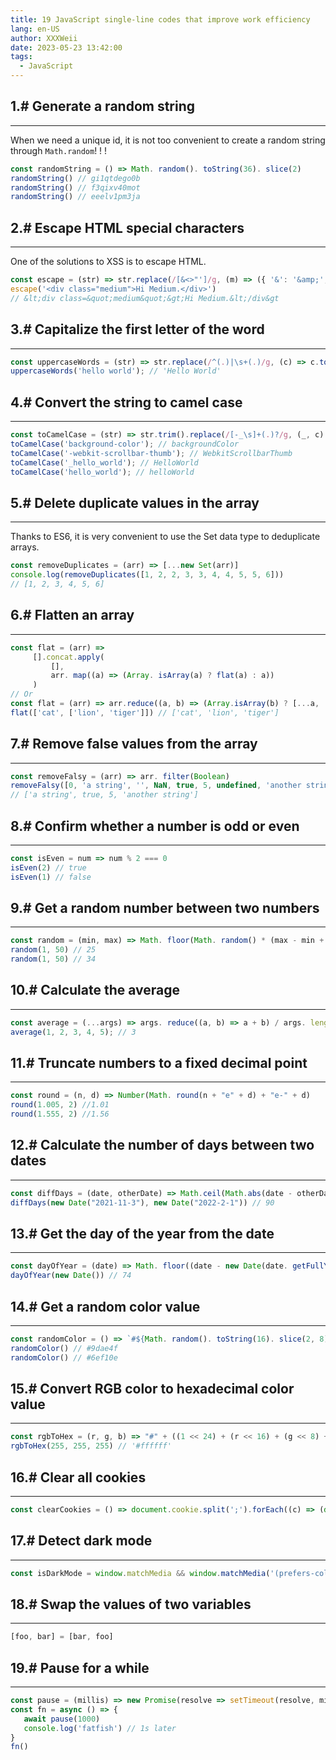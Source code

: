 ```yaml
---
title: 19 JavaScript single-line codes that improve work efficiency
lang: en-US
author: XXXWeii
date: 2023-05-23 13:42:00
tags:
  - JavaScript
---
```


## **1.# Generate a random string**

------

When we need a unique id, it is not too convenient to create a random string through `Math.random`! ! !

```js
const randomString = () => Math. random(). toString(36). slice(2)
randomString() // gi1qtdego0b
randomString() // f3qixv40mot
randomString() // eeelv1pm3ja
```

## 2.# Escape HTML special characters

------

One of the solutions to XSS is to escape HTML.

```js
const escape = (str) => str.replace(/[&<>"']/g, (m) => ({ '&': '&amp;', '<': '&lt;', '> ': '&gt;', '"': '&quot;', "'": '&#39;' }[m]))
escape('<div class="medium">Hi Medium.</div>')
// &lt;div class=&quot;medium&quot;&gt;Hi Medium.&lt;/div&gt
```

## 3.# Capitalize the first letter of the word

------

```js
const uppercaseWords = (str) => str.replace(/^(.)|\s+(.)/g, (c) => c.toUpperCase())
uppercaseWords('hello world'); // 'Hello World'
```

## 4.# Convert the string to camel case

------

```js
const toCamelCase = (str) => str.trim().replace(/[-_\s]+(.)?/g, (_, c) => (c ? c.toUpperCase() : '') );
toCamelCase('background-color'); // backgroundColor
toCamelCase('-webkit-scrollbar-thumb'); // WebkitScrollbarThumb
toCamelCase('_hello_world'); // HelloWorld
toCamelCase('hello_world'); // helloWorld
```

## 5.# Delete duplicate values in the array

------

Thanks to ES6, it is very convenient to use the Set data type to deduplicate arrays.

```js
const removeDuplicates = (arr) => [...new Set(arr)]
console.log(removeDuplicates([1, 2, 2, 3, 3, 4, 4, 5, 5, 6]))
// [1, 2, 3, 4, 5, 6]
```

## 6.# Flatten an array

------

```js
const flat = (arr) =>
     [].concat.apply(
         [],
         arr. map((a) => (Array. isArray(a) ? flat(a) : a))
     )
// Or
const flat = (arr) => arr.reduce((a, b) => (Array.isArray(b) ? [...a, ...flat(b)] : [...a, b] ), [])
flat(['cat', ['lion', 'tiger']]) // ['cat', 'lion', 'tiger']
```

## 7.# Remove false values from the array

------

```js
const removeFalsy = (arr) => arr. filter(Boolean)
removeFalsy([0, 'a string', '', NaN, true, 5, undefined, 'another string', false])
// ['a string', true, 5, 'another string']
```

## 8.# Confirm whether a number is odd or even

------

```js
const isEven = num => num % 2 === 0
isEven(2) // true
isEven(1) // false
```

## 9.# Get a random number between two numbers

------

```js
const random = (min, max) => Math. floor(Math. random() * (max - min + 1) + min)
random(1, 50) // 25
random(1, 50) // 34
```

## 10.# Calculate the average

------

```js
const average = (...args) => args. reduce((a, b) => a + b) / args. length;
average(1, 2, 3, 4, 5); // 3
```

## 11.# Truncate numbers to a fixed decimal point

------

```js
const round = (n, d) => Number(Math. round(n + "e" + d) + "e-" + d)
round(1.005, 2) //1.01
round(1.555, 2) //1.56
```

## 12.# Calculate the number of days between two dates

------

```js
const diffDays = (date, otherDate) => Math.ceil(Math.abs(date - otherDate) / (1000 * 60 * 60 * 24));
diffDays(new Date("2021-11-3"), new Date("2022-2-1")) // 90
```

## 13.# Get the day of the year from the date

------

```js
const dayOfYear = (date) => Math. floor((date - new Date(date. getFullYear(), 0, 0)) / (1000 * 60 * 60 * 24))
dayOfYear(new Date()) // 74
```

## 14.# Get a random color value

------

```js
const randomColor = () => `#${Math. random(). toString(16). slice(2, 8). padEnd(6, '0')}`
randomColor() // #9dae4f
randomColor() // #6ef10e
```

## 15.# Convert RGB color to hexadecimal color value

------

```js
const rgbToHex = (r, g, b) => "#" + ((1 << 24) + (r << 16) + (g << 8) + b).toString(16).slice(1)
rgbToHex(255, 255, 255) // '#ffffff'
```

## 16.# Clear all cookies

------

```js
const clearCookies = () => document.cookie.split(';').forEach((c) => (document.cookie = c.replace(/^ +/, '').replace(/=.*/ , `=;expires=${new Date().toUTCString()};path=/`)))
```

## 17.# Detect dark mode

------

```js
const isDarkMode = window.matchMedia && window.matchMedia('(prefers-color-scheme: dark)').matches
```

## 18.# Swap the values of two variables

------

```js
[foo, bar] = [bar, foo]
```

## 19.# Pause for a while

------

```js
const pause = (millis) => new Promise(resolve => setTimeout(resolve, millis))
const fn = async () => {
   await pause(1000)
   console.log('fatfish') // 1s later
}
fn()
```
